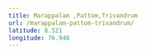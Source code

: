 ```yaml
---
title: Marappalam ,Pattom,Trivandrum
url: /marappalam-pattom-trivandrum/
latitude: 8.521
longitude: 76.948
---
```

